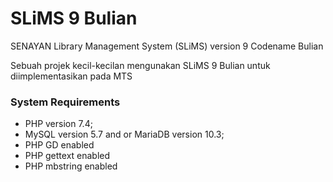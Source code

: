 SLiMS 9 Bulian
===============
SENAYAN Library Management System (SLiMS) version 9 Codename Bulian

Sebuah projek kecil-kecilan mengunakan SLiMS 9 Bulian untuk diimplementasikan pada MTS

### System Requirements
- PHP version 7.4;
- MySQL version 5.7 and or MariaDB version 10.3;
- PHP GD enabled
- PHP gettext enabled
- PHP mbstring enabled